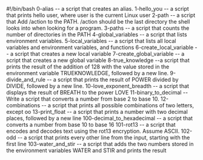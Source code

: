 #!/bin/bash
0-alias -- a script that creates an alias. 1-hello_you -- a script that prints hello user, where user is the current Linux user 2-path -- a script that Add /action to the PATH. /action should be the last directory the shell looks into when looking for a program. 3-paths -- a script that counts the number of directories in the PATH 4-global_variables -- a script that lists environment variables. 5-local_variables -- a script that lists all local variables and environment variables, and functions 6-create_local_variable -- a script that creates a new local variable 7-create_global_variable -- a script that creates a new global variable 8-true_knowledge --a script that prints the result of the addition of 128 with the value stored in the environment variable TRUEKNOWLEDGE, followed by a new line. 9-divide_and_rule -- a script that prints the result of POWER divided by DIVIDE, followed by a new line. 10-love_exponent_breadth -- a script that displays the result of BREATH to the power LOVE 11-binary_to_decimal -- Write a script that converts a number from base 2 to base 10. 12-combinations -- a script that prints all possible combinations of two letters, except oo 13-print_float -- a script that prints a number with two decimal places, followed by a new line 100-decimal_to_hexadecimal -- a script that converts a number from base 10 to base 16 101-rot13 -- a script that encodes and decodes text using the rot13 encryption. Assume ASCII. 102-odd -- a script that prints every other line from the input, starting with the first line 103-water_and_stir -- a script that adds the two numbers stored in the environment variables WATER and STIR and prints the result
